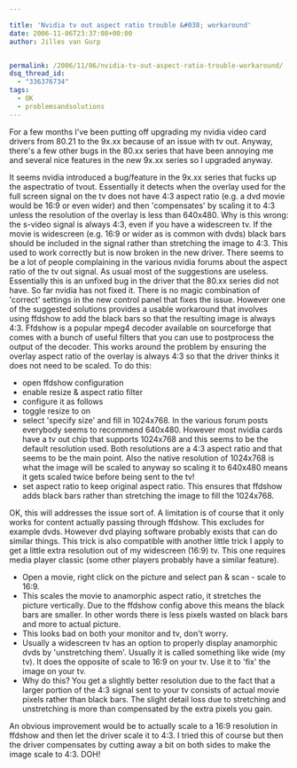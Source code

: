 ```yaml
---

title: 'Nvidia tv out aspect ratio trouble &#038; workaround'
date: 2006-11-06T23:37:08+00:00
author: Jilles van Gurp


permalink: /2006/11/06/nvidia-tv-out-aspect-ratio-trouble-workaround/
dsq_thread_id:
  - "336376734"
tags:
  - OK
  - problemsandsolutions
---
```

For a few months I've been putting off upgrading my nvidia video card drivers from 80.21 to the 9x.xx because of an issue with tv out. Anyway, there's a few other bugs in the 80.xx series that have been annoying me and several nice features in the new 9x.xx series so I upgraded anyway.

It seems nvidia introduced a bug/feature in the 9x.xx series that fucks up the aspectratio of tvout. Essentially it detects when the overlay used for the full screen signal on the tv does not have 4:3 aspect ratio (e.g. a dvd movie would be 16:9 or even wider) and then 'compensates' by scaling it to 4:3 unless the resolution of the overlay is less than 640x480. Why is this wrong: the s-video signal is always 4:3, even if you have a widescreen tv. If the movie is widescreen (e.g. 16:9 or wider as is common with dvds) black bars should be included in the signal rather than stretching the image to 4:3. This used to work correctly but is now broken in the new driver.
There seems to be a lot of people complaining in the various nvidia forums about the aspect ratio of the tv out signal. As usual most of the suggestions are useless. Essentially this is an unfixed bug in the driver that the 80.xx series did not have. So far nvidia has not fixed it. There is no magic combination of 'correct' settings in the new control panel that fixes the issue. However one of the suggested solutions provides a usable workaround that involves using ffdshow to add the black bars so that the resulting image is always 4:3. Ffdshow is a popular mpeg4 decoder available on sourceforge that comes with a bunch of useful filters that you can use to postprocess the output of the decoder. This works around the problem by ensuring the overlay aspect ratio of the overlay is always 4:3 so that the driver thinks it does not need to be scaled.
To do this:

- open  ffdshow configuration
- enable resize & aspect ratio filter
- configure it as follows
- toggle resize to on
- select 'specify size' and fill in 1024x768. In the various forum posts everybody seems to recommend 640x480. However most nvidia cards have a tv out chip that supports 1024x768 and this seems to be the default resolution used. Both resolutions are a 4:3 aspect ratio and that seems to be the main point. Also the native resolution of 1024x768 is what the image will be scaled to anyway so scaling it to 640x480 means it gets scaled twice before being sent to the tv!
- set aspect ratio to keep original aspect ratio. This ensures that ffdshow adds black bars rather than stretching the image to fill the 1024x768.


OK, this will addresses the issue sort of. A limitation is of course that it only works for content actually passing through ffdshow. This excludes for example dvds. However dvd playing software probably exists that can do similar things. This trick is also compatible with another little trick I apply to get a little extra resolution out of my widescreen (16:9) tv. This one requires media player classic (some other players probably have a similar feature).

- Open a movie, right click on the picture and select pan & scan - scale to 16:9.
- This scales the movie to anamorphic aspect ratio, it stretches the picture vertically. Due to the ffdshow config above this means the black bars are smaller. In other words there is less pixels wasted on black bars and more to actual picture.
- This looks bad on both your monitor and tv, don't worry.
- Usually a widescreen tv has an option to properly display anamorphic dvds by 'unstretching them'. Usually it is called something like wide (my tv). It does the opposite of scale to 16:9 on your tv. Use it to 'fix' the image on your tv.
- Why do this? You get a slightly better resolution due to the fact that a larger portion of the 4:3 signal sent to your tv consists of actual movie pixels rather than black bars. The slight detail loss due to stretching and unstretching is more than compensated by the extra pixels you gain.

An obvious improvement would be to actually scale to a 16:9 resolution in ffdshow and then let the driver scale it to 4:3. I tried this of course but then the driver compensates by cutting away a bit on both sides to make the image scale to 4:3. DOH!